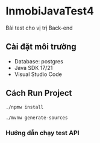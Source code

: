 # InmobiJavaTest4

Bài test cho vị trị Back-end

## Cài đặt môi trường

- Database: postgres
- Java SDK 17/21
- Visual Studio Code

## Cách Run Project

```
./npmw install
```

```bash
./mvnw generate-sources
```

### Hướng dẫn chạy test API
